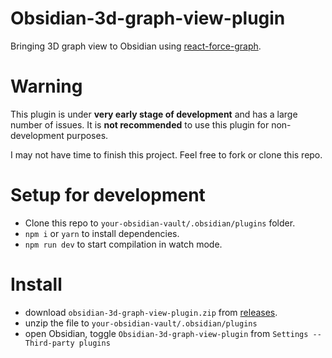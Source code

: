 # Obsidian-3d-graph-view-plugin

Bringing 3D graph view to Obsidian using [react-force-graph](https://github.com/vasturiano/react-force-graph).

# Warning

This plugin is under **very early stage of development** and has a large number of issues. It is **not recommended** to use this plugin for non-development purposes.

I may not have time to finish this project. Feel free to fork or clone this repo.

# Setup for development

- Clone this repo to `your-obsidian-vault/.obsidian/plugins` folder.
- `npm i` or `yarn` to install dependencies.
- `npm run dev` to start compilation in watch mode.

# Install

- download `obsidian-3d-graph-view-plugin.zip` from [releases](https://github.com/chthollyphile/obsidian-3d-graph-view-plugin/releases/tag/0.0.1).
- unzip the file to `your-obsidian-vault/.obsidian/plugins`
- open Obsidian, toggle `Obsidian-3d-graph-view-plugin` from `Settings -- Third-party plugins`

